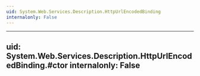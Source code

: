 ```yaml
---
uid: System.Web.Services.Description.HttpUrlEncodedBinding
internalonly: False
---
```


---
uid: System.Web.Services.Description.HttpUrlEncodedBinding.#ctor
internalonly: False
---
